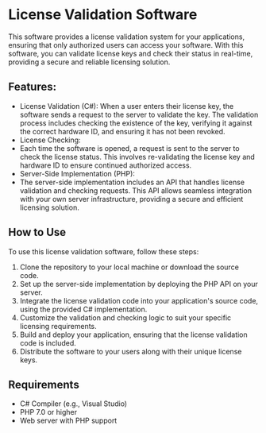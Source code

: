 # License Validation Software
This software provides a license validation system for your applications, ensuring that only authorized users can access your software. With this software, you can validate license keys and check their status in real-time, providing a secure and reliable licensing solution. 

## Features:
* License Validation (C#):
When a user enters their license key, the software sends a request to the server to validate the key. The validation process includes checking the existence of the key, verifying it against the correct hardware ID, and ensuring it has not been revoked. 
* License Checking:
* Each time the software is opened, a request is sent to the server to check the license status. This involves re-validating the license key and hardware ID to ensure continued authorized access. 
* Server-Side Implementation (PHP):
* The server-side implementation includes an API that handles license validation and checking requests. This API allows seamless integration with your own server infrastructure, providing a secure and efficient licensing solution. 


## How to Use
To use this license validation software, follow these steps: 
1.	Clone the repository to your local machine or download the source code. 
2.	Set up the server-side implementation by deploying the PHP API on your server. 
3.	Integrate the license validation code into your application's source code, using the provided C# implementation. 
4.	Customize the validation and checking logic to suit your specific licensing requirements. 
5.	Build and deploy your application, ensuring that the license validation code is included. 
6.	Distribute the software to your users along with their unique license keys. 

## Requirements
*	C# Compiler (e.g., Visual Studio)
*	PHP 7.0 or higher
*	Web server with PHP support
